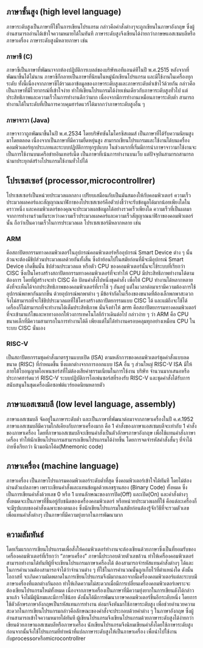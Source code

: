 ## ภาษาชั้นสูง (high level language)
ภาษาระดับสูงเป็นภาษาที่ใช้ในการเขียนโปรแกรม กล่าวคือคำสั่งต่างๆจะถูกเขียนในภาษาอังกฤษ ซึ่งผู้อ่านสามารถอ่านได้เข้าใจความหมายได้ในทันที ภาษาระดับสูงจึงเขียนได้ง่ายกว่าภาษษแอสเซมบลีหรือภาษาเครื่อง ภาษาระดับสูงมีหลายภาษา เช่น
### ภาษาซี (C)
ภาษาซีเป็นภาษาที่พัฒนาจากห้องปฏิบัติการเบลล์ของบริษัทเอทีแอนด์ทีในปี พ.ศ.2515 หลังจากที่พัฒนาขึ้นได้ไม่นาน ภาษาซีก็กลายเป็นภาษาที่นิยมในหมู่นักเขียนโปรแกรม และมีใช้งานในเครื่องทุกระดับ ทั้งนี้เนื่องจากภาษาซีได้รวมเอาข้อมูลของภาษาระดับสูงและภาษาระดับต่ำเข้าไว้ด้วยกัน กล่าวคือเป็นภาษาที่มีไวยากรณ์ที่เข้าใจง่าย ทำให้เขียนโปรแกรมได้ง่ายเช่นเดียวกับภาษาระดับสูงทั่วไป แต่ประสิทธิภาพและความเร็วในการทำงานดีกว่ามาก เนื่องจากมีการทำงานเหมือนภาษาระดับต่ำ สามารถทำงานได้ในระดับที่เป็นการควบคุมฮาร์ดแวร์ได้มากกว่าภาษาระดับสูงอื่น ๆ
### ภาษาจาวา (Java)
ภาษาจาวาถูกพัฒนาขึ้นในปี พ.ศ.2534 โดยบริษัทซันไมโครซิสเตมส์ เป็นภาษาที่ได้รับความนิยมสูงมาโดยตลอด เนื่องจากเป็นภาษาที่มีความยืดหยุ่นสูง สามารถเขียนโปรแกรมและใช้งานได้บนเครื่องคอมพิวเตอร์ทุกประเภทและระบบปฏิบัติการทุกรูปแบบ ในช่วงแรกที่เริ่มมีการนำภาษาจาวามาใช้งานจะเป็นการใช้งานบนเครือข่ายอินเทอร์เน็ต เป็นภาษาที่เน้นการทำงานบนเว็บ แต่ปัจจุบันสามารถสามารถนำมาประยุกต์สร้างโปรแกรมใช้งานทั่วไปได้
## โปรเซสเซอร์ (processor,microcontrollrer)
โปรเซสเซอร์เป็นหน่วยประมวลผลกลาง เปรียบเสมือนกับเป็นมันสมองให้กับคอมพิวเตอร์ ความเร็วประมวลผลคอร์และสัญญาณนาฬิกาของโปรเซสเซอร์คือตัวบ่งชี้ว่าจะรับข้อมูลได้มากน้อยเพียงใดในคราวหนึ่ง และคอมพิวเตอร์ของคุณจะประมวลผลข้อมูลได้อย่างรวดเร็วเพียงใด ความเร็วที่เป็นผลมาจากการทำงานร่วมกันระหว่างความเร็วประมวลผลคอร์และความเร็วสัญญาณนาฬิกาของคอมพิวเตอร์นั้น ถือว่าเป็นความเร็วในการประมวลผล โปรเซสเซอร์มีหลากหลาย เช่น
### ARM 
คือสถาปัตยกรรมทางคอมพิวเตอร์ในอุปกรณ์คอมพิวเตอร์หรืออุปกรณ์ Smart Device ต่าง ๆ นั้น ล้วนจะต้องมีชิปส่วนประมวลผลด้วยกันทั้งสิ้น ซึ่งถ้าย้อนไปในสมัยก่อนที่มีจะมีอุปกรณ์ Smart Device เกิดขึ้นนั้น ชิปส่วนประมวลผล หรือตัว CPU ของคอมพิวเตอร์นั้นจะใช้ระบบที่เรียกว่า CISC ซึ่งเป็นโครงสร้างสถาปัตยกรรมทางคอมพิวเตอร์ที่จะทำให้ CPU มีประสิทธิภาพทำงานได้ตามต้องการ โดยที่ผู้สร้างจะทำ CISC คือ ป้อนคำสั่งไปหนึ่งชุดคำสั่ง เพื่อให้ CPU ทำงานได้หลากหลาย ดังที่จะเห็นได้จากประสิทธิภาพของคอมพิวเตอร์ที่เราใช้ ๆ กันอยู่ แต่ในเวลาต่อมาเรามีความต้องการใช้อุปกรณ์พกพากันมากขึ้น ด้วยอุปกรณ์พกพาต่าง ๆ มีข้อจำกัดในเรื่องของขนาดที่ต้องเล็กพกพาสะดวก จึงไม่สามารถที่จะใช้ชิปประมวลผลที่ใช้โครงสร้างสถาปัตยกรรมแบบ CISC ได้ และแม้ถึงจะใช้ได้เครื่องก็ไม่สามารถที่จะทำงานได้เต็มประสิทธิภาพ นั่นจึงทำให้ arm คือสถาปัตยกรรมทางคอมพิวเตอร์ที่จะเข้ามาแก้ไขและหาทางออกให้วงการเทคโนโลยีก้าวเดินต่อไป กล่าวง่าย ๆ ว่า ARM คือ CPU ขนาดเล็กที่มีความสามารถในการทำงานได้ดี เพียงแต่ไม่ได้ทำงานครอบคลุมทุกอย่างเหมือน CPU ในระบบ CISC นั่นเอง
### RISC-V 
เป็นสถาปัตยกรรมชุดคำสั่งมาตรฐานแบบเปิด (ISA) ตามหลักการของคอมพิวเตอร์ชุดคำสั่งแบบลดขนาด (RISC) ที่กำหนดขึ้น ซึ่งแตกต่างจากการออกแบบ ISA อื่น ๆ ส่วนใหญ่ RISC-V ISA มีให้ภายใต้ใบอนุญาตโอเพนซอร์สที่ไม่ต้องเสียค่าธรรมเนียมในการใช้งาน บริษัท จำนวนมากเสนอหรือประกาศฮาร์ดแวร์ RISC-V ระบบปฏิบัติการโอเพ่นซอร์สที่รองรับ RISC-V และชุดคำสั่งได้รับการสนับสนุนในชุดเครื่องมือซอฟต์แวร์ยอดนิยมหลายตัว
## ภาษาแอสเซมบลี (low level language, assembly)
ภาษาแอสเซมบลี จัดอยู่ในภาษาระดับต่ำ และเป็นภาษาที่พัฒนาต่อมาจากภาษาเครื่องในปี ค.ศ.1952 ภาษาแอสเซมบลีมีความใกล้เคียงกับภาษาเครื่องมาก คือ 1 คำสั่งของภาษาแอสเซมบลีจะเท่ากับ 1 คำสั่งของภาษาเครื่อง โดยที่ภาษาแอสเซมบลีจะเขียนคำสั่งเป็นตัวอักษรภาษาอังกฤษ เพื่อใช้แทนคำสั่งภาษาเครื่อง ทำให้นักเขียนโปรแกรมสามารถเขียนโปรแกรมได้ง่ายขึ้น โดยการจดจำรหัสคำสั่งสั้นๆ ที่จำได้ง่ายซึ่งเรียกว่า นิวมอนิกโค้ด(Mnemonic code) 
## ภาษาเครื่อง  (machine language)
ภาษาเครื่อง เป็นภาษาโปรแกรมคอมพิวเตอร์ระดับต่ำที่สุด ซึ่งคอมพิวเตอร์เข้าใจได้ทันที โดยไม่ต้องผ่านตัวแปลภาษา เพราะเขียนคำสั่งและแทนข้อมูลด้วยเลขฐานสอง (Binary Code) ทั้งหมด ซึ่งเป็นการเขียนคำสั่งด้วยเลข 0 หรือ 1 แทนลักษณะของการปิด(Off) และเปิด(On) และคำสั่งต่างๆ ทั้งหมดจะเป็นภาษาที่ชึ้นอยู่กับชนิดของเครื่องคอมพิวเตอร์ หรือหน่วยประมวลผลที่ใช้ คือแต่ละเครื่องก็จะมีรูปแบบของคำสั่งเฉพาะของตนเอง ซึ่งนักเขียนโปรแกรมในสมัยก่อนต้องรู้จักวิธีที่จะรวมตัวเลข เพื่อแทนคำสั่งต่างๆ เป็นภาษาที่มีความยุ่งยากในการพัฒนามาก 
## ความสัมพันธ์
โดยเริ่มแรกการเขียนโปรแกรมเพื่อสั่งให้คอมพิวเตอร์ทำงานจะต้องเขียนด้วยภาษาซึ่งเป็นที่ยอมรับของเครื่องคอมพิวเตอร์ที่เรียกว่า “ภาษาเครื่อง” ภาษานี้ประกอบด้วยตัวเลขล้วน ทำให้เครื่องคอมพิวเตอร์สามารถทำงานได้ทันทีผู้ที่จะเขียนโปรแกรมภาษาเครื่องได้ ต้องสามารถจำรหัสแทนคำสั่งต่างๆ ได้และในการคำนวณต้องสามารถจำได้ว่าจำนวนต่าง ๆ ที่ใช้ในการคำนวณนั้นถูกเก็บไว้ที่ตำแหน่งใด ดังนั้นโอกาสที่ จะเกิดความผิดพลาดในการเขียนโปรแกรมจึงมีมากนอกจากนี้เครื่องคอมพิวเตอร์แต่ละระบบมีภาษาเครื่องที่แตกต่างกันออก ทำให้เกิดความไม่สะดวกเมื่อมีการเปลี่ยนเครื่องคอมพิวเตอร์เพราะจะต้องเขียนโปรแกรมใหม่ทั้งหมด เนื่องจากภาษาเครื่องเป็นภาษาที่มีความยุ่งยากในการเขียนดังได้กล่าวมาแล้ว จึงไม่มีผู้นิยมและมีการใช้น้อย ดังนั้นได้มีการพัฒนาภาษาคอมพิวเตอร์ขึ้นอีกระดับหนึ่ง โดยการใช้ตัวอักษรภาษาอังกฤษเป็นรหัสแทนการทำงาน ต่อมาจึงหันมาใช้ภาษาระดับสูง เพื่อช่วยอำนวยความสะดวกในการเขียนโปรแกรมกล่าวคือลักษณะของคำสั่งจะประกอบด้วยคำต่าง ๆ ในภาษาอังกฤษ ซึ่งผู้อ่านสามารถเข้าใจความหมายได้ทันที ผู้เขียนโปรแกรมจึงเขียนโปรแกรมด้วยภาษาระดับสูงได้ง่ายกว่าเขียนด้วยภาษาแอสเซมบลีหรือภาษาเครื่อง 
นักเขียนโปรแกรมจึงนิยมเขียนคำสั่งโดยใช้ภาษาระดับสูงก่อนจากนั้นจึงใช้โปรแกรมที่ทำหน้าที่แปลภาษาระดับสูงให้เป็นภาษาเครื่อง เพื่อนำไปใช้งานกับprocessorหรือmicrocontrollrer
